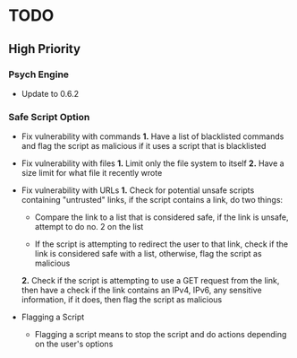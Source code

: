 # TODO

## High Priority

### Psych Engine
- Update to 0.6.2

### Safe Script Option
- Fix vulnerability with commands
    **1.** Have a list of blacklisted commands and flag the script as malicious if it uses a script that is blacklisted
- Fix vulnerability with files
    **1.** Limit only the file system to itself
    **2.** Have a size limit for what file it recently wrote
- Fix vulnerability with URLs
    **1.** Check for potential unsafe scripts containing "untrusted" links, if the script contains a link, do two things:
    
    - Compare the link to a list that is considered safe, if the link is unsafe, attempt to do no. 2 on the list

    - If the script is attempting to redirect the user to that link, check if the link is considered safe with a list, otherwise, flag the script as malicious
 ⠀

    **2.** Check if the script is attempting to use a GET request from the link, then have a check if the link contains an IPv4, IPv6, any sensitive information, if it does, then flag the script as malicious
    ⠀
- Flagging a Script
    * Flagging a script means to stop the script and do actions depending on the user's options